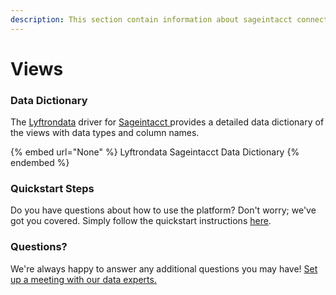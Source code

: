 ```yaml
---
description: This section contain information about sageintacct connector views information
---
```


# Views

### Data Dictionary

The [Lyftrondata](https://www.lyftrondata.com/) driver for [Sageintacct](None/)[ ](https://www.lyftrondata.com/integration/sageintacct/)provides a detailed data dictionary of the views with data types and column names.

{% embed url="None" %}
Lyftrondata Sageintacct Data Dictionary
{% endembed %}

### Quickstart Steps

Do you have questions about how to use the platform? Don't worry; we've got you covered. Simply follow the quickstart instructions [here](../README.md).

### Questions? <a href="#questions" id="questions"></a>

We're always happy to answer any additional questions you may have! [Set up a meeting with our data experts.](https://www.lyftrondata.com/book-a-meeting/)


